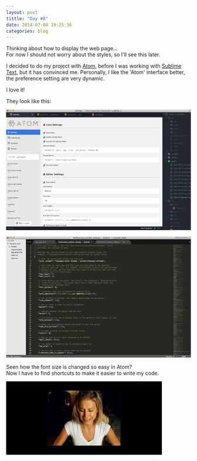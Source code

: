 ```yaml
---
layout: post
tittle: "Day #8"
date: 2014-07-08 19:25:36
categories: blog
---
```


Thinking about how to display the web page...  
For now I should not worry about the styles, so I'll see this later.  

I decided to do my project with <a href ="https://atom.io">Atom</a>, before I was working with <a href ="http://www.sublimetext.com">Sublime Text</a>, but it has convinced me.
Personally, I like the 'Atom' interface better, the preference setting are very dynamic.  

I love it!

They look like this:  

![yo](/images/settings_atom.jpg)  

![yo](/images/settings_sublime.jpg)

Seen how the font size is changed so easy in Atom?  
Now I have to find shortcuts to make it easier to write my code.

![yo](/images/crying_girl.gif)
